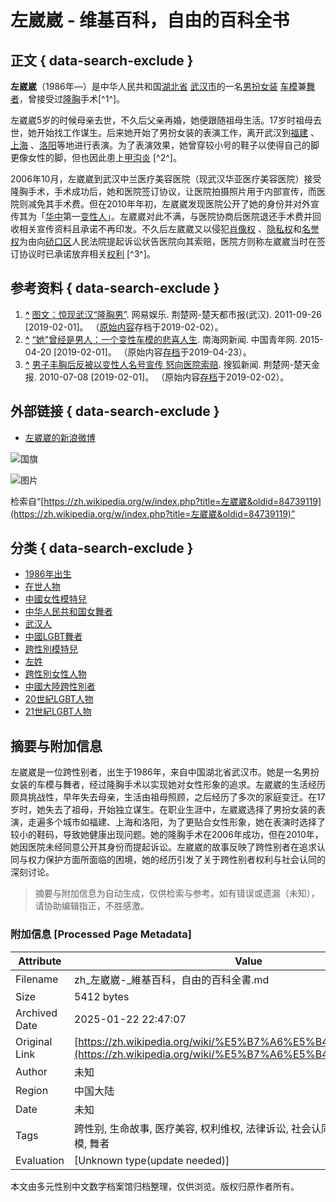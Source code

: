 # 左崴崴 - 维基百科，自由的百科全书

## 正文 { data-search-exclude }


**左崴崴**（1986年—）是中华人民共和国[湖北省](https://zh.wikipedia.org/wiki/%E6%B9%96%E5%8C%97%E7%9C%81) [武汉市](https://zh.wikipedia.org/wiki/%E6%AD%A6%E6%B1%89%E5%B8%82)的一名[男扮女装](https://zh.wikipedia.org/wiki/%E7%94%B7%E6%89%AE%E5%A5%B3%E8%A3%9D) [车模](https://zh.wikipedia.org/wiki/%E8%BD%A6%E6%A8%A1)兼[舞者](https://zh.wikipedia.org/wiki/%E8%88%9E%E8%80%85)，曾接受过[隆胸](https://zh.wikipedia.org/wiki/%E9%9A%86%E8%83%B8)手术[^1^]。

左崴崴5岁的时候母亲去世，不久后父亲再婚，她便跟随祖母生活。17岁时祖母去世，她开始找工作谋生。后来她开始了男扮女装的表演工作，离开武汉到[福建](https://zh.wikipedia.org/wiki/%E7%A6%8F%E5%BB%BA) 、[上海](https://zh.wikipedia.org/wiki/%E4%B8%8A%E6%B5%B7) 、[洛阳](https://zh.wikipedia.org/wiki/%E6%9D%8E%E9%98%B3)等地进行表演。为了表演效果，她曾穿较小号的鞋子以使得自己的脚更像女性的脚，但也因此患上[甲沟炎](https://zh.wikipedia.org/wiki/%E7%94%B2%E6%BA%9D%E7%82%8E) [^2^]。

2006年10月，左崴崴到武汉中兰医疗美容医院（现武汉华亚医疗美容医院）接受隆胸手术，手术成功后，她和医院签订协议，让医院拍摄照片用于内部宣传，而医院则减免其手术费。但在2010年年初，左崴崴发现医院公开了她的身份并对外宣传其为「[华中](https://zh.wikipedia.org/wiki/%E5%8D%8E%E4%B8%AD)第一[变性人](https://zh.wikipedia.org/wiki/%E5%8F%98%E6%80%A7%E4%BA%BA)」。左崴崴对此不满，与医院协商后医院退还手术费并回收相关宣传资料且承诺不再印发。不久后左崴崴又以侵犯[肖像权](https://zh.wikipedia.org/wiki/%E8%82%96%E5%83%8F%E6%9D%83) 、[隐私权](https://zh.wikipedia.org/wiki/%E9%9A%90%E7%A7%98%E6%9D%83)和[名誉权](https://zh.wikipedia.org/wiki/%E5%90%8D%E8%AA%89%E6%9D%83)为由向[硚口区](https://zh.wikipedia.org/wiki/%E7%A1%9A%E5%8F%A3%E5%8C%BA)人民法院提起诉讼状告医院向其索赔，医院方则称左崴崴当时在签订协议时已承诺放弃相关[权利](https://zh.wikipedia.org/wiki/%E6%9D%83%E5%88%A9) [^3^]。

## 参考资料 { data-search-exclude }

1.  **[^](https://web.archive.org/web/20190202043719/http://ent.163.com/11/0926/05/7ERTJBQF00032DGD.html)** [图文：惊现武汉“隆胸男”](https://web.archive.org/web/20190202043719/http://ent.163.com/11/0926/05/7ERTJBQF00032DGD.html). 网易娱乐. 荆楚网-楚天都市报(武汉). 2011-09-26 [2019-02-01]。 （[原始内容](http://ent.163.com/11/0926/05/7ERTJBQF00032DGD.html)存档于2019-02-02）。
2.  **[^](http://www.hinews.cn/news/system/2015/04/20/017496966.shtml)** [“她”曾经是男人：一个变性车模的悲喜人生](http://www.hinews.cn/news/system/2015/04/20/017496966.shtml). 南海网新闻. 中国青年网. 2015-04-20 [2019-02-01]。 （原始内容[存档](https://web.archive.org/web/20190423034413/http://www.hinews.cn/news/system/2015/04/20/017496966.shtml)于2019-04-23）。
3.  **[^](http://news.sohu.com/20100708/n273357920.shtml)** [男子丰胸后反被以变性人名号宣传 怒向医院索赔](http://news.sohu.com/20100708/n273357920.shtml). 搜狐新闻. 荆楚网-楚天金报. 2010-07-08 [2019-02-01]。 （原始内容[存档](https://web.archive.org/web/20190202042216/http://news.sohu.com/20100708/n273357920.shtml)于2019-02-02）。

## 外部链接 { data-search-exclude }

-   [左崴崴的新浪微博](https://weibo.com/shemale)

![国旗](https://upload.wikimedia.org/wikipedia/commons/thumb/f/fa/Flag_of_the_People%27s_Republic_of_China.svg/22px-Flag_of_the_People%27s_Republic_of_China.svg.png) 

![图片](https://login.wikimedia.org/wiki/Special:CentralAutoLogin/start?useformat=desktop&type=1x1&usesul3=0)

检索自“[https://zh.wikipedia.org/w/index.php?title=左崴崴&oldid=84739119](https://zh.wikipedia.org/w/index.php?title=左崴崴&oldid=84739119)”

## 分类 { data-search-exclude }

-   [1986年出生](https://zh.wikipedia.org/wiki/Category:1986%E5%B9%B4%E5%87%BA%E7%94%9F)
-   [在世人物](https://zh.wikipedia.org/wiki/Category:%E5%9C%A8%E4%B8%96%E4%BA%BA%E7%89%A9)
-   [中國女性模特兒](https://zh.wikipedia.org/wiki/Category:%E4%B8%AD%E5%9C%8B%E5%A5%B3%E6%80%A7%E6%A8%A1%E7%89%B9%E5%85%92)
-   [中华人民共和国女舞者](https://zh.wikipedia.org/wiki/Category:%E4%B8%AD%E5%8D%8E%E4%BA%BA%E6%B0%91%E5%85%B1%E5%92%8C%E5%9B%BD%E5%A5%B3%E8%88%9E%E8%80%85)
-   [武汉人](https://zh.wikipedia.org/wiki/Category:%E6%AD%A6%E6%B1%89%E4%BA%BA)
-   [中國LGBT舞者](https://zh.wikipedia.org/wiki/Category:%E4%B8%AD%E5%9C%8BLGBT%E8%88%9E%E8%80%85)
-   [跨性別模特兒](https://zh.wikipedia.org/wiki/Category:%E8%B7%A8%E6%80%A7%E5%88%A5%E6%A8%A1%E7%89%B9%E5%85%92)
-   [左姓](https://zh.wikipedia.org/wiki/Category:%E5%B7%A6%E5%A7%93)
-   [跨性別女性人物](https://zh.wikipedia.org/wiki/Category:%E8%B7%A8%E6%80%A7%E5%88%A5%E5%A5%B3%E6%80%A7%E4%BA%BA%E7%89%A9)
-   [中國大陸跨性別者](https://zh.wikipedia.org/wiki/Category:%E4%B8%AD%E5%9C%8B%E5%A4%A7%E9%99%B8%E8%B7%A8%E6%80%A7%E5%88%A5%E8%80%85)
-   [20世紀LGBT人物](https://zh.wikipedia.org/wiki/Category:20%E4%B8%96%E7%B4%80LGBT%E4%BA%BA%E7%89%A9)
-   [21世紀LGBT人物](https://zh.wikipedia.org/wiki/Category:21%E4%B8%96%E7%B4%80LGBT%E4%BA%BA%E7%89%A9)
<!-- tcd_original_link https://zh.wikipedia.org/wiki/%E5%B7%A6%E5%B4%B4%E5%B4%B4 -->


## 摘要与附加信息

<!-- tcd_abstract -->
左崴崴是一位跨性别者，出生于1986年，来自中国湖北省武汉市。她是一名男扮女装的车模与舞者，经过隆胸手术以实现她对女性形象的追求。左崴崴的生活经历颇具挑战性，早年失去母亲，生活由祖母照顾，之后经历了多次的家庭变迁。在17岁时，她失去了祖母，开始独立谋生。在职业生涯中，左崴崴选择了男扮女装的表演，走遍多个城市如福建、上海和洛阳，为了更贴合女性形象，她在表演时选择了较小的鞋码，导致她健康出现问题。她的隆胸手术在2006年成功，但在2010年，她因医院未经同意公开其身份而提起诉讼。左崴崴的故事反映了跨性别者在追求认同与权力保护方面所面临的困境，她的经历引发了关于跨性别者权利与社会认同的深刻讨论。
<!-- tcd_abstract_end -->

> 摘要与附加信息为自动生成，仅供检索与参考。如有错误或遗漏（未知），请协助编辑指正，不胜感激。

### 附加信息 [Processed Page Metadata]

| Attribute       | Value                                  |
|-----------------|----------------------------------------|
| Filename        | zh_左崴崴-_維基百科，自由的百科全書.md                             |
| Size            | 5412 bytes                           |
| Archived Date   | 2025-01-22 22:47:07                             |
| Original Link   | [https://zh.wikipedia.org/wiki/%E5%B7%A6%E5%B4%B4%E5%B4%B4](https://zh.wikipedia.org/wiki/%E5%B7%A6%E5%B4%B4%E5%B4%B4)                       |
| Author          | 未知                               |
| Region          | 中国大陆                               |
| Date            | 未知                                 |
| Tags            | 跨性别, 生命故事, 医疗美容, 权利维权, 法律诉讼, 社会认同, 男扮女装, 湖北, 车模, 舞者                                 |
| Evaluation            | [Unknown type(update needed)]                                 |
<!-- tcd_table_end -->

本文由多元性别中文数字档案馆归档整理，仅供浏览。版权归原作者所有。
